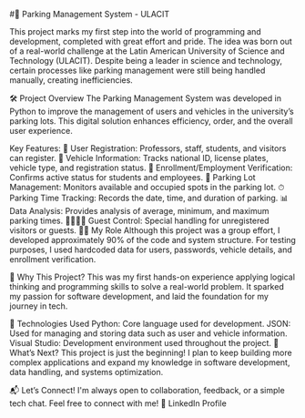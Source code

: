 #🚗 Parking Management System - ULACIT

This project marks my first step into the world of programming and development, completed with great effort and pride. The idea was born out of a real-world challenge at the Latin American University of Science and Technology (ULACIT). Despite being a leader in science and technology, certain processes like parking management were still being handled manually, creating inefficiencies.

🛠 Project Overview
The Parking Management System was developed in Python to improve the management of users and vehicles in the university’s parking lots. This digital solution enhances efficiency, order, and the overall user experience.

Key Features:
👥 User Registration: Professors, staff, students, and visitors can register.
🚗 Vehicle Information: Tracks national ID, license plates, vehicle type, and registration status.
📅 Enrollment/Employment Verification: Confirms active status for students and employees.
📍 Parking Lot Management: Monitors available and occupied spots in the parking lot.
⏱ Parking Time Tracking: Records the date, time, and duration of parking.
📊 Data Analysis: Provides analysis of average, minimum, and maximum parking times.
👨‍👩‍👧‍👦 Guest Control: Special handling for unregistered visitors or guests.
👨‍💻 My Role
Although this project was a group effort, I developed approximately 90% of the code and system structure. For testing purposes, I used hardcoded data for users, passwords, vehicle details, and enrollment verification.

🌱 Why This Project?
This was my first hands-on experience applying logical thinking and programming skills to solve a real-world problem. It sparked my passion for software development, and laid the foundation for my journey in tech.

🔧 Technologies Used
Python: Core language used for development.
JSON: Used for managing and storing data such as user and vehicle information.
Visual Studio: Development environment used throughout the project.
🚀 What’s Next?
This project is just the beginning! I plan to keep building more complex applications and expand my knowledge in software development, data handling, and systems optimization.

📬 Let’s Connect!
I'm always open to collaboration, feedback, or a simple tech chat. Feel free to connect with me!
🔗 LinkedIn Profile
